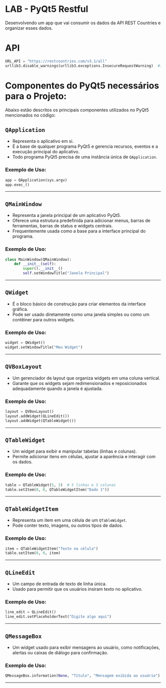 
# LAB - PyQt5 Restful
<p> Desenvolvendo um app que vai consumir os dados da API REST Countries e organizar esses dados. </p>

# API 

```python
URL_API = "https://restcountries.com/v3.1/all"
urllib3.disable_warnings(urllib3.exceptions.InsecureRequestWarning)  #Ignorar avisos SSL
```

# Componentes do PyQt5 necessários para o Projeto:

Abaixo estão descritos os principais componentes utilizados no PyQt5 mencionados no código:

## `QApplication`
- Representa o aplicativo em si.
- É a base de qualquer programa PyQt5 e gerencia recursos, eventos e a execução principal do aplicativo.
- Todo programa PyQt5 precisa de uma instância única de `QApplication`.

### Exemplo de Uso:
```python
app = QApplication(sys.argv)
app.exec_()
```

---

## `QMainWindow`
- Representa a janela principal de um aplicativo PyQt5.
- Oferece uma estrutura predefinida para adicionar menus, barras de ferramentas, barras de status e widgets centrais.
- Frequentemente usada como a base para a interface principal do programa.

### Exemplo de Uso:
```python
class MainWindow(QMainWindow):
    def __init__(self):
        super().__init__()
        self.setWindowTitle("Janela Principal")
```

---

## `QWidget`
- É o bloco básico de construção para criar elementos da interface gráfica.
- Pode ser usado diretamente como uma janela simples ou como um contêiner para outros widgets.

### Exemplo de Uso:
```python
widget = QWidget()
widget.setWindowTitle("Meu Widget")
```

---

## `QVBoxLayout`
- Um gerenciador de layout que organiza widgets em uma coluna vertical.
- Garante que os widgets sejam redimensionados e reposicionados adequadamente quando a janela é ajustada.

### Exemplo de Uso:
```python
layout = QVBoxLayout()
layout.addWidget(QLineEdit())
layout.addWidget(QTableWidget())
```

---

## `QTableWidget`
- Um widget para exibir e manipular tabelas (linhas e colunas).
- Permite adicionar itens em células, ajustar a aparência e interagir com os dados.

### Exemplo de Uso:
```python
table = QTableWidget(5, 3)  # 5 linhas e 3 colunas
table.setItem(0, 0, QTableWidgetItem("Dado 1"))
```

---

## `QTableWidgetItem`
- Representa um item em uma célula de um `QTableWidget`.
- Pode conter texto, imagens, ou outros tipos de dados.

### Exemplo de Uso:
```python
item = QTableWidgetItem("Texto na célula")
table.setItem(0, 0, item)
```

---

## `QLineEdit`
- Um campo de entrada de texto de linha única.
- Usado para permitir que os usuários insiram texto no aplicativo.

### Exemplo de Uso:
```python
line_edit = QLineEdit()
line_edit.setPlaceholderText("Digite algo aqui")
```

---

## `QMessageBox`
- Um widget usado para exibir mensagens ao usuário, como notificações, alertas ou caixas de diálogo para confirmação.

### Exemplo de Uso:
```python
QMessageBox.information(None, "Título", "Mensagem exibida ao usuário")
```

---
